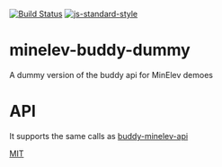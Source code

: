 [![Build Status](https://travis-ci.org/telemark/minelev-buddy-dummy.svg?branch=master)](https://travis-ci.org/telemark/minelev-buddy-dummy)
[![js-standard-style](https://img.shields.io/badge/code%20style-standard-brightgreen.svg?style=flat)](https://github.com/feross/standard)

# minelev-buddy-dummy

A dummy version of the buddy api for MinElev demoes

# API

It supports the same calls as [buddy-minelev-api](https://github.com/telemark/buddy-minelev-api)

[MIT](LICENSE)
